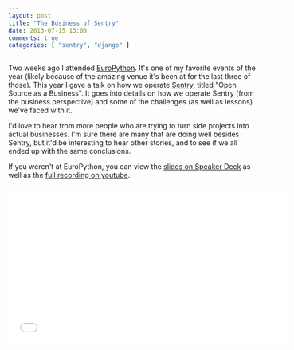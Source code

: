 ```yaml
---
layout: post
title: "The Business of Sentry"
date: 2013-07-15 13:00
comments: true
categories: [ "sentry", "django" ]
---
```


Two weeks ago I attended [EuroPython](http://europython.eu). It's one of my favorite
events of the year (likely because of the amazing venue it's been at for the last three
of those). This year I gave a talk on how we operate [Sentry](https://www.getsentry.com),
titled "Open Source as a Business". It goes into details on how we operate Sentry
(from the business perspective) and some of the challenges (as well as lessons) we've faced with it.

I'd love to hear from more people who are trying to turn side projects into actual
businesses. I'm sure there are many that are doing well besides Sentry, but it'd be
interesting to hear other stories, and to see if we all ended up with the same conclusions.

If you weren't at EuroPython, you can view the [slides on Speaker Deck](https://speakerdeck.com/zeeg/open-source-as-a-business-europython-2013) as well as the [full recording on youtube](http://www.youtube.com/watch?v=PVRVKYus7tI).

<script async class="speakerdeck-embed" data-id="f2c7f810c52901304b66160b98204150" data-ratio="1.2994923857868" src="//speakerdeck.com/assets/embed.js"></script>

<iframe width="560" height="315" src="//www.youtube.com/embed/PVRVKYus7tI" frameborder="0" allowfullscreen></iframe>